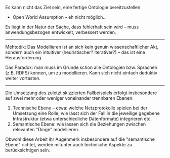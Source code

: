 Es kann nicht das Ziel sein, eine fertige Ontologie bereitzustellen
* Open World Assumption – eh nicht möglich...

Es liegt in der Natur der Sache, dass fehlerhaft sein wird – muss anwendungsbezogen entwickelt, verbessert werden.

---

Mehtodik: Das Modellieren ist an sich kein genuin wissenschaftlicher Akt, sondern auch ein intuitiver (heuristischer? iterativer?) – das ist eine Herausforderung

Das Paradox: man muss im Grunde schon alle Ontologien bzw. Sprachen (z.B. RDFS) kennen, um zu modellieren. Kann sich nicht einfach deduktiv weiter vortasten.

---
Die Umsetzung des zuletzt skizzierten Fallbeispiels erfolgt insbesondere auf zwei mehr oder weniger voneinander trennbaren Ebenen:

1. Technische Ebene – etwa: welche Netzprotokolle spielen bei der Umsetzung eine Rolle, wie lässt sich der Fall in die jeweilige gegebene Infrastruktur (etwa unterschiedliche Datenformate) integrieren etc.
2. Semantische Ebene: wie lassen sich die Beziehungen zwischen relevanten "Dinge" modellieren.

Obwohl diese Arbeit ihr Augenmerk insbesondere auf die "semantische Ebene" richtet, werden mitunter auch technische Aspekte zu berücksichtigen sein.
